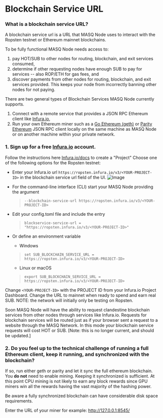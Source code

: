 # Blockchain Service URL

### What is a blockchain service URL?

A blockchain service url is a URL that MASQ Node uses to interact with the Ropsten testnet or Ethereum mainnet blockchains.  

To be fully functional MASQ Node needs access to:
1. pay HOT/SUB to other nodes for routing, blockchain, and exit services consumed, 
1. determine if other requesting nodes have enough SUB to pay for services -- also ROP/ETH for gas fees, and 
1. discover payments from other nodes for routing, blockchain, and exit services provided. This keeps your node from incorrectly banning other nodes for not paying. 

There are two general types of Blockchain Services MASQ Node currently supports.

1. Connect with a remote service that provides a JSON RPC Ethereum client like [Infura.io](https://infura.io/),
1. Run your own Ethereum miner such as a [Go Ethereum (geth)](https://geth.ethereum.org) or [Parity Ethereum](https://www.parity.io/ethereum/) JSON RPC client locally on the same machine as 
MASQ Node or on another machine within your private network.

### 1. Sign up for a free [Infura.io](https://infura.io/register) account.
Follow the instructions here [Infura.io/docs](https://infura.io/docs) to create a "Project"
Choose one of the following options for the Ropsten testnet:
* Enter your Infura.io url `https://ropsten.infura.io/v3/<YOUR-PROJECT-ID>` in the blockchain service url field of the UI.
    ![Image](images/Blockchain-Service-Url.png)
* For the command-line interface (CLI) start your MASQ Node providing the argument 
    > `--blockchain-service-url https://ropsten.infura.io/v3/<YOUR-PROJECT-ID>`
* Edit your config.toml file and include the entry 

    > `blockservice-service-url = "https://ropsten.infura.io/v3/<YOUR-PROJECT-ID>"`

* Or define an environment variable
    * Windows
    > `set SUB_BLOCKCHAIN_SERVICE_URL = https://ropsten.infura.io/v3/<YOUR-PROJECT-ID>`
    * Linux or macOS
    > `export SUB_BLOCKCHAIN_SERVICE_URL = https://ropsten.infura.io/v3/<YOUR-PROJECT-ID>`

Change `<YOUR-PROJECT-ID>` with the PROJECT ID from your Infura.io Project Dashboard. Change the URL to 
mainnet when ready to spend and earn real SUB. NOTE: the network will initially only be testing on Ropsten. 

Soon MASQ Node will have the ability to request clandestine blockchain services from other nodes through services like Infura.io. Requests for blockchain services will be routed just as if your 
browser sent a request to a website through the MASQ Network. In this mode your blockchain service requests will cost HOT or SUB.
[Note: this is no longer current, and should be updated.]


### 2. Do you feel up to the technical challenge of running a full Ethereum client, keep it running, and synchronized with the blockchain?

If so, run either geth or parity and let it sync the full ethereum blockchain. 
You **do not** need to enable mining. Keeping it synchronized is sufficient. At this point CPU mining is 
not likely to earn any block rewards since GPU miners win all the rewards having the vast majority 
of the hashing power.

Be aware a fully synchronized blockchain can have considerable disk space requirements.

Enter the URL of your miner for example: http://127.0.0.1:8545/
